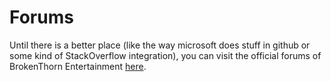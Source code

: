 # Forums

Until there is a better place (like the way microsoft does stuff in github or some kind of StackOverflow integration), you can visit the official forums of BrokenThorn Entertainment [here](http://www.brokenthorn.com/forums/index.php).
